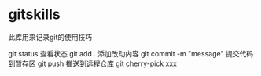 # gitskills

此库用来记录git的使用技巧

git status 查看状态
git add . 添加改动内容
git commit -m "message" 提交代码到暂存区
git push 推送到远程仓库
git cherry-pick xxx

